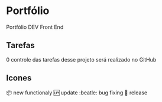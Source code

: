 # Portfólio

Portfólio DEV Front End

## Tarefas

0 controle das tarefas desse projeto será realizado no GitHub

## Icones

:package: new functionaly
:up: update
:beatle: bug fixing
:checkered_flag: release

